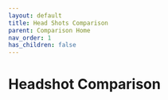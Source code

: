 ```yaml
---
layout: default
title: Head Shots Comparison
parent: Comparison Home
nav_order: 1
has_children: false
---
```


# Headshot Comparison
